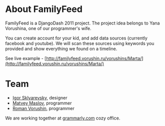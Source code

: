 # About FamilyFeed

FamilyFeed is a DjangoDash 2011 project. The project idea belongs to Yana Vorushina, one of our programmer's wife.

You can create account for your kid, and add data sources (currently facebook and youtube).
We will scan these sources using keywords you provided and show everything we
found on a timeline.

See live example - [http://familyfeed.vorushin.ru/vorushins/Marta/](http://familyfeed.vorushin.ru/vorushins/Marta/)

# Team

* [Igor Sklyarevsky](skliarevsky.org), designer
* [Matvey Maslov](http://twitter.com/matveym), programmer
* [Roman Vorushin](http://vorushin.ru), programmer

We are working together at [grammarly.com](http://grammarly.com) cozy office.